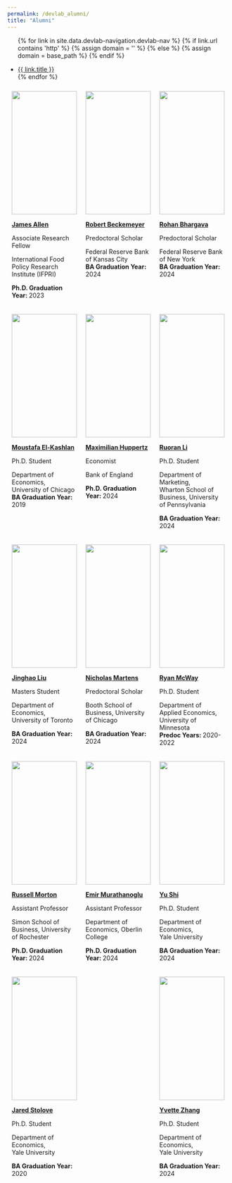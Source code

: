 ```yaml
---
permalink: /devlab_alumni/
title: "Alumni"
---
```


<style>
  .container {
    display: flex; /* Use flexbox */
    flex-wrap: wrap; /* Allow items to wrap onto multiple lines */
    justify-content: space-between; /* Distribute items evenly */
  }
  
  .item {
    width: calc(33.33% - 10px); /* Calculate width for 3 items with margin */
    margin: 5px; /* Add some margin for spacing */
    padding:5px;
    box-sizing: border-box; /* Include padding and border in the width */
  }

    .image-container {
    height: 280px; /* Set the desired height */
    overflow: hidden; /* Hide any overflowing content */
  }

  .image-container img {
    height: 100%; /* Set image height to 100% of parent container's height */
    width: auto; /* Let the width adjust automatically to maintain aspect ratio */
    display: block; /* Remove any extra space below image */
  }
</style>
<!-- =============================Dev Lab header Below========================== -->

<div class="masthead">
  <div class="masthead__inner-wrap">
    <div class="masthead__menu">
      <nav id="" class="greedy-nav">
        <!-- <button><div class="navicon"></div></button> -->
        <ul class="visible-links">
                
{% for link in site.data.devlab-navigation.devlab-nav %}
            {% if link.url contains 'http' %}
              {% assign domain = '' %}
              {% else %}
              {% assign domain = base_path %}
            {% endif %}
            <li class="masthead__menu-item"><a href="{{ domain }}{{ link.url }}">{{ link.title }}</a></li>
          {% endfor %}
        </ul>
        <ul class="hidden-links hidden"></ul>
      </nav>
    </div>
  </div>
</div>


<!-- =============================Dev Lab Content Below========================== -->
<!-- /////////////////////////container start-->
<!-- /////////////////////////container start-->
<div class="container">
<!-- /////////////////////////container start-->
<!-- /////////////////////////container start-->


<!-- /////////////////////////Item start -->
<div class="item">

<a target="_blank" href="https://www.jamesalleniv.com/">

<div class="image-container"><img src='https://devecon.umich.edu/wp-content/uploads/2021/09/Allen-James-2-scaled-e1631034518583.jpg'></div>

<strong>James Allen</strong><br>
</a>

Associate Research Fellow<br>


International Food Policy Research Institute (IFPRI)<br>

<strong>Ph.D. Graduation Year: </strong>2023
</div>
<!-- /////////////////////////Item end -->

<!-- /////////////////////////Item start -->

<div class="item">

<a href="#">

<div class="image-container"><img src='https://devecon.umich.edu/wp-content/uploads/2023/05/RobertBeckemeyerDevEcon-e1683910845272.jpg'></div>

<strong> Robert Beckemeyer </strong><br>
</a>

Predoctoral Scholar <br>

Federal Reserve Bank of Kansas City<br>
<strong>BA Graduation Year: </strong>2024

</div>
<!-- /////////////////////////Item -->

<div class="item">

<a href="#">

<div class="image-container"><img src='https://devecon.umich.edu/wp-content/uploads/2022/07/RohanDevEconPic-scaled-e1659123003737.jpg'></div>

<strong> Rohan Bhargava</strong><br>
</a>

Predoctoral Scholar<br>

Federal Reserve Bank of New York<br>
<strong>BA Graduation Year: </strong>2024

</div>
<!-- /////////////////////////Item start -->

<div class="item">

<a href="#">

<div class="image-container"><img src='https://devecon.umich.edu/wp-content/uploads/2023/09/MoustafaPicDevEcon-2-e1696042175474.jpg'></div>

<strong>Moustafa El-Kashlan</strong><br>
</a>

Ph.D. Student<br>


Department of Economics,
<br>University of Chicago<br>
<strong>BA Graduation Year: </strong>2019

</div>

<!-- /////////////////////////Item -->

<div class="item">

<a href="https://maxhuppertz.github.io/">

<div class="image-container"><img src='https://devecon.umich.edu/wp-content/uploads/2021/09/Huppertz.png'></div>

<strong> Maximilian Huppertz</strong><br>
</a>

Economist<br>

Bank of England<br>

<strong>Ph.D. Graduation Year: </strong>2024

</div>

<!-- /////////////////////////Item -->
<div class="item">

<a href="#">

<div class="image-container"><img src='https://devecon.umich.edu/wp-content/uploads/2023/05/RuroranLiDevLab-e1683172076641.jpeg'></div>

<strong>Ruoran Li</strong><br>
</a>

Ph.D. Student<br>

Department of Marketing, <br>Wharton School of Business, University of Pennsylvania<br>

<strong>BA Graduation Year: </strong>2024

</div>
<!-- /////////////////////////Item end -->
<!-- /////////////////////////Item start -->
<div class="item">

<a href="#">

<div class="image-container"><img src='https://devecon.umich.edu/wp-content/uploads/2023/05/JinghaoLiuDevEcon-e1683911309229.jpg'></div>

<strong>Jinghao Liu</strong><br>
</a>

Masters Student<br>

Department of Economics, <br>University of Toronto<br>

<strong>BA Graduation Year: </strong>2024

</div>
<!-- /////////////////////////Item -->

<div class="item">

<a href="https://www.linkedin.com/in/nicholas-l-martens">

<div class="image-container"><img src='https://devecon.umich.edu/wp-content/uploads/2023/01/NickMartensDevEcon-e1674836569380.jpg'></div>

<strong>Nicholas Martens</strong><br>
</a>

Predoctoral Scholar<br>

Booth School of Business, University of Chicago<br>

<strong>BA Graduation Year: </strong>2024

</div>


<!-- /////////////////////////Item start -->
<div class="item">

<a href="#">

<div class="image-container">
<img src='https://devecon.umich.edu/wp-content/uploads/2021/09/Ryan-McWay-2-e1632013751645.jpg'></div>

<strong>Ryan McWay</strong><br>
</a>


Ph.D. Student<br>

Department of Applied Economics,<br>
University of Minnesota<br>
<strong>Predoc Years: </strong>2020-2022

</div>

<!-- /////////////////////////Item -->
<div class="item">

<a href="https://sites.lsa.umich.edu/rpmorton/">

<div class="image-container"><img src='https://devecon.umich.edu/wp-content/uploads/2021/09/Russell-Morton-e1631037256887.jpg'></div>

<strong>Russell Morton</strong><br>
</a>

Assistant Professor<br>

Simon School of Business, University of Rochester<br>

<strong>Ph.D. Graduation Year: </strong>2024

</div>
<!-- /////////////////////////Item -->

<div class="item">

<a href="https://lsa.umich.edu/econ/people/phd-student<br>s/emir-murathanoglu.html">

<div class="image-container"><img src='https://devecon.umich.edu/wp-content/uploads/2022/02/Emir-Murathanoglu-e1644421354164.jpeg'></div>

<strong>Emir Murathanoglu</strong><br>
</a>

Assistant Professor<br>

Department of Economics, Oberlin College<br>

<strong>Ph.D. Graduation Year: </strong>2024

</div>


<!-- /////////////////////////Item end -->

<div class="item">

<a href="#">

<div class="image-container">
<img src='https://devecon.umich.edu/wp-content/uploads/2023/01/YuShiDevEcon-scaled-e1674932042501.jpg'></div>

<strong>Yu Shi</strong><br>
</a>

Ph.D. Student<br>

Department of Economics, <br>Yale University<br>

<strong>BA Graduation Year: </strong>2024

</div>
<!-- /////////////////////////Item end -->

<!-- /////////////////////////Item start -->
<div class="item">

<a target="_blank" href="https://www.linkedin.com/in/jared-stolove-4477b427/" >

<div class="image-container">
<img src='https://devecon.umich.edu/wp-content/uploads/2023/06/JaredStoloveDevEcon-scaled-e1686080761725.jpg'></div>

<strong>Jared Stolove</strong><br>
</a>

Ph.D. Student<br>

Department of Economics, <br>Yale University<br>

<strong>BA Graduation Year: </strong>2020

</div>
<!-- /////////////////////////Item end -->



<!-- /////////////////////////Item start -->
<div class="item">

<a href="#">

<div class="image-container"><img src='https://devecon.umich.edu/wp-content/uploads/2023/05/YvetteZDevLab-e1683171618872.jpg'></div>

<strong>Yvette Zhang</strong><br>
</a>

Ph.D. Student<br>

Department of Economics, <br>Yale University<br>

<strong>BA Graduation Year: </strong>2024
</div>
<!-- /////////////////////////Item end -->


<!-- /////////////////////////container End-->
<!-- /////////////////////////container End-->
</div>
<!-- /////////////////////////container End-->
<!-- /////////////////////////container End-->


